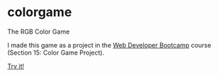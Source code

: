 # colorgame
The RGB Color Game

I made this game as a project in the <a href="https://www.udemy.com/the-web-developer-bootcamp/" tabindex="-1">Web Developer Bootcamp</a> course (Section 15: Color Game Project).

<a href="http://primoz.prekaljen-jezik.si/projects/colorgame/colorgame.html">Try it!</a>
